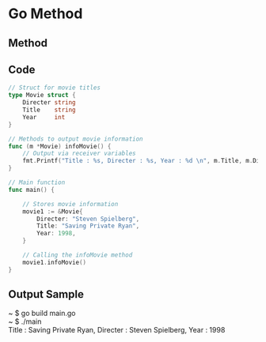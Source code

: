 # Go Method

## Method

## Code
```Go
// Struct for movie titles
type Movie struct {
	Directer string
	Title    string
	Year     int
}

// Methods to output movie information
func (m *Movie) infoMovie() {
	// Output via receiver variables
	fmt.Printf("Title : %s, Directer : %s, Year : %d \n", m.Title, m.Directer, m.Year)
}

// Main function
func main() {

	// Stores movie information
	movie1 := &Movie{
		Directer: "Steven Spielberg",
		Title: "Saving Private Ryan",
		Year: 1998,
	}

	// Calling the infoMovie method
	movie1.infoMovie()
}
```

## Output Sample
~ $ go build main.go   
~ $ ./main   
Title : Saving Private Ryan, Directer : Steven Spielberg, Year : 1998   
